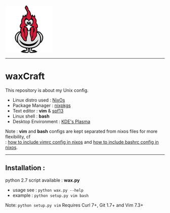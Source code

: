 [<img src="coq.png" width="150" alt="logo"/>](https://github.com/gjeusel/waxcraft)

----
# waxCraft

This repository is about my Unix config.
- Linux distro used : [NixOs](http://nixos.org/)
- Package Manager : [nixpkgs](http://nixos.org/nixpkgs/manual/)
- Text editor : **vim** & [spf13](http://vim.spf13.com/)
- Linux shell : **bash**
- Desktop Environment : [KDE's Plasma](https://www.kde.org/plasma-desktop)

Note : **vim** and **bash** configs are kept separated from nixos files for more
flexibility, cf <br/> :
[how to include vimrc config in nixos](https://www.mpscholten.de/nixos/2016/04/11/setting-up-vim-on-nixos.html)
and [how to include bashrc config in nixos](https://nixos.org/nixos/options.html#bash).


----
## Installation :
python 2.7 script available : **wax.py**

- usage see :
```python wax.py --help```
- example :
```python setup.py vim bash```

Note:
```python setup.py vim``` Requires Curl 7+, Git 1.7+ and Vim 7.3+
